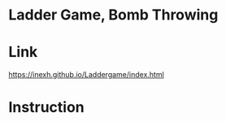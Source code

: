 # Ladder Game, Bomb Throwing



# Link
https://inexh.github.io/Laddergame/index.html

# Instruction
